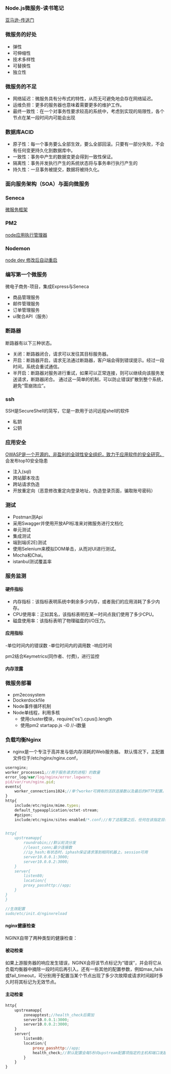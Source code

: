 ### Node.js微服务-读书笔记
[亚马逊-传送门](https://www.amazon.cn/dp/B01MXY8ARP/ref=sr_1_1?ie=UTF8&qid=1517230090&sr=8-1&keywords=nodejs%E5%BE%AE%E6%9C%8D%E5%8A%A1)

### 微服务的好处
- 弹性
- 可伸缩性
- 技术多样性
- 可替换性
- 独立性

### 微服务的不足
- 网络延迟：微服务具有分布式的特性，从而无可避免地会存在网络延迟。
- 运维负担：更多的服务器也意味着需要更多的维护工作。
- 最终一致性：在一个对事务性要求较高的系统中，考虑到实现的局限性，各个节点在某一段时间内可能会出现

### 数据库ACID
- 原子性：每一个事务要么全部生效，要么全部回滚。只要有一部分失败，不会有任何变更持久化到数据库中。
- 一致性：事务中产生的数据变更会得到一致性保证。
- 隔离性：事务并发执行产生的系统状态将与事务串行执行产生的
- 持久性：一旦事务被提交，数据将被持久化。

### 面向服务架构（SOA）与面向微服务


### Seneca
[微服务框架](http://senecajs.org/)


### PM2
[node应用执行管理器](http://pm2.keymetrics.io/)

### Nodemon
[node dev 修改后自动重启](https://www.npmjs.com/package/nodemon)

### 编写第一个微服务
微电子商务-项目，集成Express与Seneca
- 商品管理服务
- 邮件管理服务
- 订单管理服务
- ui聚合API（服务）


### 断路器
断路器有以下三种状态。
- 关闭：断路器闭合，请求可以发往其目标服务器。
- 开启：断路器开启，请求无法通过断路器，客户端会得到错误提示。经过一段时间，系统会重试通信。
- 半开启：断路器对服务进行重试，如果可以正常连接，则可以继续向该服务发送请求，断路器闭合。
通过这一简单的机制，可以防止错误扩散到整个系统，避免“雪崩效应”。


### ssh
SSH是SecureShell的简写，它是一款用于访问远程shell的软件
- 私钥
- 公钥

### 应用安全
[OWASP是一个开源的、非盈利的全球性安全组织，致力于应用软件的安全研究。](https://github.com/OWASP)
会发布top10安全隐患

- 注入(sql)
- 跨站脚本攻击
- 跨站请求伪造
- 开放重定向（恶意修改重定向登录地址，伪造登录页面，骗取账号密码）


### 测试
- Postman测Api
- 采用Swagger并使用开放API标准来对微服务进行文档化
- 单元测试
- 集成测试
- 端到端(E2E)测试
- 使用Selenium来模拟DOM单击，从而对UI进行测试。
- Mocha和Chai。
- istanbul测试覆盖率

### 服务监测
#### 硬件指标
- 内存指标：该指标表明系统中剩余多少内存，或者我们的应用消耗了多少内存。
- CPU使用率：正如其名，该指标表明在某一时间点我们使用了多少CPU。
- 磁盘使用率：该指标表明了物理磁盘的I/O压力。

#### 应用指标
-单位时间内的错误数
-单位时间内的调用数
-响应时间

pm2结合Keymetrics(同作者、付费)，进行监控

#### 内存泄露


### 微服务部署
- pm2ecosystem
- Dockerdockfile
- Node事件循环机制
- Node单线程，利用多核
	- 使用cluster模块，require('os').cpus().length
	- 使用pm2 startapp.js -i0 //-i数量

### 负载均衡Nginx
- nginx是一个专注于高并发与低内存消耗的Web服务器。
默认情况下，主配置文件位于/etc/nginx/nginx.conf，
```js
usernginx;
worker_processes1;//用于服务请求的进程）的数量
error_log/var/log/nginx/error.logwarn;
pid/var/run/nginx.pid;
events{
	worker_connections1024;//单个worker可拥有的活跃连接数以及最后的HTTP配置。
}
http{
	include/etc/nginx/mime.types;
	default_typeapplication/octet-stream;
	#gzipon;
	include/etc/nginx/sites-enabled/*.conf;//有了这配置之后，任何在该指定目录下的以.conf结尾的文件都将成为NGINX配置的一部分。


http{
	upstreamapp{
		roundrobin;//默认轮流分发
		//least_conn;最少连接数
		//ip_hash;有状态时，iphash保证请求落到相同机器上，session可用
		server10.0.0.1:3000;
		server10.0.0.2:3000;
	}
	server{
		listen80;
		location/{
		proxy_passhttp://app;
	}
}
}

//生效配置
sudo/etc/init.d/nginxreload
```

#### nginx健康检查
NGINX自带了两种类型的健康检查：

#### 被动检查
如果上游服务器的响应发生错误，NGINX会将该节点标记为“错误”，并会将它从负载均衡器中摘除一段时间后再引入。还有一些其他的配置参数，例如max_fails或fail_timeout，可分别用于配置当某个节点出现了多少次故障或请求时间超时多久时将其标记为无效节点。


#### 主动检查
```js
http{
	upstreamapp{
		zoneapptest;//health_check后需加
		server10.0.0.1:3000;
		server10.0.0.2:3000;
	}
	server{
		listen80;
		location/{
			proxy_passhttp://app;
			health_check;//默认配置会每5秒向upstream配置项指定的主机和端口发起连接。
		}
	}
}

```